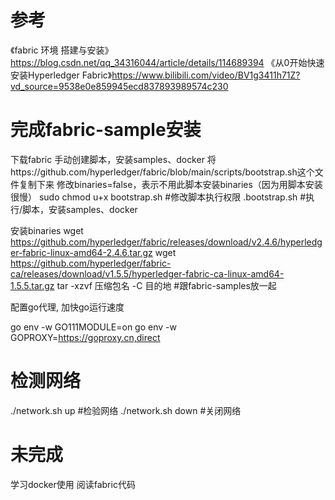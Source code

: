 # 参考
《fabric 环境 搭建与安装》https://blog.csdn.net/qq_34316044/article/details/114689394
《从0开始快速安装Hyperledger Fabric》https://www.bilibili.com/video/BV1g3411h71Z?vd_source=9538e0e859945ecd837893989574c230
# 完成fabric-sample安装
下载fabric
手动创建脚本，安装samples、docker
将https://github.com/hyperledger/fabric/blob/main/scripts/bootstrap.sh这个文件复制下来
修改binaries=false，表示不用此脚本安装binaries（因为用脚本安装很慢）
sudo chmod u+x bootstrap.sh #修改脚本执行权限
.bootstrap.sh #执行/脚本，安装samples、docker

安装binaries
wget https://github.com/hyperledger/fabric/releases/download/v2.4.6/hyperledger-fabric-linux-amd64-2.4.6.tar.gz
wget https://github.com/hyperledger/fabric-ca/releases/download/v1.5.5/hyperledger-fabric-ca-linux-amd64-1.5.5.tar.gz
tar -xzvf 压缩包名 -C 目的地 #跟fabric-samples放一起

配置go代理, 加快go运行速度

go env -w GO111MODULE=on
go env -w GOPROXY=https://goproxy.cn,direct

# 检测网络
./network.sh up #检验网络
./network.sh down #关闭网络

# 未完成
学习docker使用
阅读fabric代码

